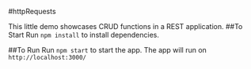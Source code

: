 #httpRequests

This little demo showcases CRUD functions in a REST application.
##To Start
Run `npm install` to install dependencies. 

##To Run
Run `npm start` to start the app. The app will run on `http://localhost:3000/`
